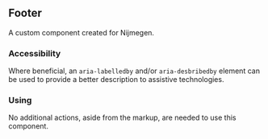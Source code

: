 ## Footer

A custom component created for Nijmegen.

### Accessibility

Where beneficial, an `aria-labelledby` and/or `aria-desbribedby` element can be used to provide a better description to assistive technologies.

### Using

No additional actions, aside from the markup, are needed to use this component.
